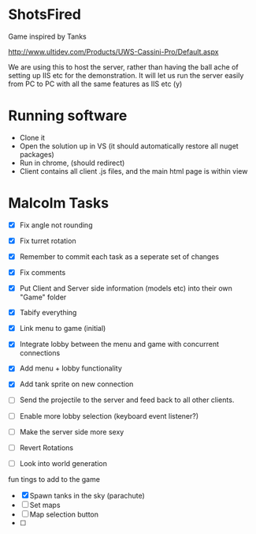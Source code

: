 # ShotsFired
Game inspired by Tanks

http://www.ultidev.com/Products/UWS-Cassini-Pro/Default.aspx

We are using this to host the server, rather than having the ball ache of setting up IIS etc for the demonstration. It will let us run the server easily from PC to PC with all the same features as IIS etc (y)

# Running software
- Clone it
- Open the solution up in VS (it should automatically restore all nuget packages)
- Run in chrome, (should redirect)
- Client contains all client .js files, and the main html page is within view


# Malcolm Tasks
- [x] Fix angle not rounding
- [x] Fix turret rotation
- [x] Remember to commit each task as a seperate set of changes
- [x] Fix comments
- [x] Put Client and Server side information (models etc) into their own "Game" folder
- [x] Tabify everything
- [x] Link menu to game (initial)
- [x] Integrate lobby between the menu and game with concurrent connections
- [x] Add menu + lobby functionality
- [x] Add tank sprite on new connection
- [ ] Send the projectile to the server and feed back to all other clients.
- [ ] Enable more lobby selection (keyboard event listener?)
- [ ] Make the server side more sexy
- [ ] Revert Rotations
- [ ] Look into world generation


fun tings to add to the game
- [x] Spawn tanks in the sky (parachute)
- [ ] Set maps
- [ ] Map selection button
- [ ] 
